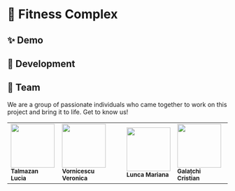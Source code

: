 # 💪 Fitness Complex

## ✨ Demo

## 🚀 Development

## 🤝 Team
We are a group of passionate individuals who came together to work on this project and bring it to life. Get to know us!

<table>
  <tr>
    <td><img src="https://avatars.githubusercontent.com/u/79890227?v=4" width="100px;"/><br /><sub><b>Talmazan Lucia</b></sub></td>
    <td><img src="https://avatars.githubusercontent.com/u/72634461?v=4" width="100px;"/><br /><sub><b>Vornicescu Veronica</b></sub></td>
    <td><img src="https://avatars.githubusercontent.com/u/79890072?v=4" width="100px;"/><br /><sub><b>Lunca Mariana</b></sub></td>
    <td><img src="https://avatars.githubusercontent.com/u/68234624?v=4" width="100px;"/><br /><sub><b>Galațchi Cristian</b></sub></td>
  </tr>
</table>
